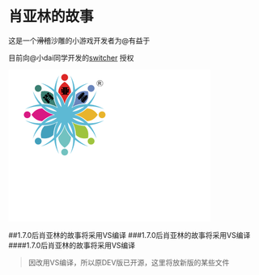 # 肖亚林的故事
这是一个~~滑稽~~沙雕的小游戏开发者为@有益于 

目前向@小dai同学开发的[switcher](https://github.com/AASQuanDeng/AAS/tree/Switcher) 授权

![](https://raw.githubusercontent.com/youyiyucsz/xyl/master/%E8%82%96%E4%BA%9A%E6%9E%97.png)

##1.7.0后肖亚林的故事将采用VS编译
###1.7.0后肖亚林的故事将采用VS编译
####1.7.0后肖亚林的故事将采用VS编译
>因改用VS编译，所以原DEV版已开源，这里将放新版的某些文件

